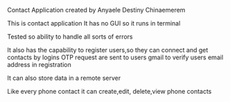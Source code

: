 Contact Application created by Anyaele Destiny Chinaemerem

This is contact application
It has no GUI so it runs in terminal

Tested so ability to handle all sorts of errors

It also has the capability to register users,so they can connect and get contacts by logins
OTP request are sent to users gmail to verify users email address in registration

It can also store data in a remote server

Like every phone contact it can create,edit, delete,view phone contacts

